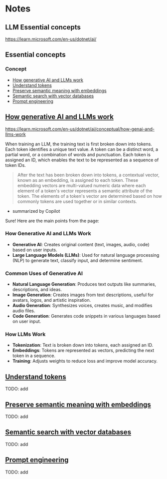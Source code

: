 # Notes

## LLM Essential concepts

https://learn.microsoft.com/en-us/dotnet/ai/

<h2 class="margin-none font-size-h6">Essential concepts</h2>
  <h3 class="display-flex is-uppercase font-size-sm border-top margin-bottom-xxs margin-top-xs padding-top-xs has-text-subtle">
    <span class="margin-right-xxs align-self-center font-size-h5 docon docon-topic-concept" aria-hidden="true"></span>
    Concept
  </h3>
  <ul class="margin-none has-line-height-reset">
    <li class="is-unstyled padding-block-xxs">
      <a class="has-external-link-indicator font-size-sm display-block" href="conceptual/how-genai-and-llms-work" data-linktype="relative-path">How generative AI and LLMs work</a>
    </li>
    <li class="is-unstyled padding-block-xxs">
      <a class="has-external-link-indicator font-size-sm display-block" href="conceptual/understanding-tokens" data-linktype="relative-path">Understand tokens</a>
    </li>
    <li class="is-unstyled padding-block-xxs">
      <a class="has-external-link-indicator font-size-sm display-block" href="conceptual/embeddings" data-linktype="relative-path">Preserve semantic meaning with embeddings</a>
    </li>
    <li class="is-unstyled padding-block-xxs">
      <a class="has-external-link-indicator font-size-sm display-block" href="conceptual/vector-databases" data-linktype="relative-path">Semantic search with vector databases</a>
    </li>
    <li class="is-unstyled padding-block-xxs">
      <a class="has-external-link-indicator font-size-sm display-block" href="conceptual/prompt-engineering-dotnet" data-linktype="relative-path">Prompt engineering</a>
    </li>
  </ul>

## <a class="has-external-link-indicator font-size-sm display-block" href="conceptual/how-genai-and-llms-work" data-linktype="relative-path">How generative AI and LLMs work</a>

https://learn.microsoft.com/en-us/dotnet/ai/conceptual/how-genai-and-llms-work

When training an LLM, the training text is first broken down into tokens. Each token identifies a unique text value. A token can be a distinct word, a partial word, or a combination of words and punctuation. Each token is assigned an ID, which enables the text to be represented as a sequence of token IDs.

> After the text has been broken down into tokens, a contextual vector, known as an embedding, is assigned to each token. These embedding vectors are multi-valued numeric data where each element of a token's vector represents a semantic attribute of the token. The elements of a token's vector are determined based on how commonly tokens are used together or in similar contexts.

- summarized by Copilot

Sure! Here are the main points from the page:

### **How Generative AI and LLMs Work**
- **Generative AI**: Creates original content (text, images, audio, code) based on user inputs.
- **Large Language Models (LLMs)**: Used for natural language processing (NLP) to generate text, classify input, and determine sentiment.

### **Common Uses of Generative AI**
- **Natural Language Generation**: Produces text outputs like summaries, descriptions, and ideas.
- **Image Generation**: Creates images from text descriptions, useful for avatars, logos, and artistic inspiration.
- **Audio Generation**: Synthesizes voices, creates music, and modifies audio files.
- **Code Generation**: Generates code snippets in various languages based on user input.

### **How LLMs Work**
- **Tokenization**: Text is broken down into tokens, each assigned an ID.
- **Embeddings**: Tokens are represented as vectors, predicting the next token in a sequence.
- **Training**: Adjusts weights to reduce loss and improve model accuracy.

## <a class="has-external-link-indicator font-size-sm display-block" href="conceptual/understanding-tokens" data-linktype="relative-path">Understand tokens</a>

TODO: add

## <a class="has-external-link-indicator font-size-sm display-block" href="conceptual/embeddings" data-linktype="relative-path">Preserve semantic meaning with embeddings</a>

TODO: add

## <a class="has-external-link-indicator font-size-sm display-block" href="conceptual/vector-databases" data-linktype="relative-path">Semantic search with vector databases</a>

TODO: add

## <a class="has-external-link-indicator font-size-sm display-block" href="conceptual/prompt-engineering-dotnet" data-linktype="relative-path">Prompt engineering</a>

TODO: add

